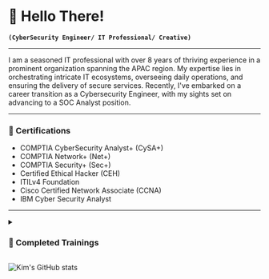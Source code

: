 # 👾 Hello There!

**`(CyberSecurity Engineer/ IT Professional/ Creative) `**
***
I am a seasoned IT professional with over 8 years of thriving experience in a prominent organization spanning the APAC region. My expertise lies in orchestrating intricate IT ecosystems, overseeing daily operations, and ensuring the delivery of secure services. Recently, I've embarked on a career transition as a Cybersecurity Engineer, with my sights set on advancing to a SOC Analyst position.
***
### 📝 Certifications 

 - COMPTIA CyberSecurity Analyst+ (CySA+)
 - COMPTIA Network+ (Net+)
 - COMPTIA Security+ (Sec+)
 - Certified Ethical Hacker (CEH)
 - ITILv4 Foundation
 - Cisco Certified Network Associate (CCNA)
 - IBM Cyber Security Analyst
***
<details>
 <summary><h3> 🔩 Completed Trainings</h3></summary>

 #### 🧪 General Labs
 
- [Cloud Fundamentals](https://api.immersivelabs.online/share/achievements/a503e4cb792647dfcfeabd7966c3d797)
- [OWASP Top 10](https://api.immersivelabs.online/share/achievements/86b4dd89a7697186d4e55126dcf4b754)
- [Introduction to Cryptography](https://api.immersivelabs.online/share/achievements/46a6bab1ac29b24b803754a3924c5b92)
- [Introduction to Networking](https://api.immersivelabs.online/share/achievements/62116fc1f1dac8a59d817be3ab880cb6)
- [Secure Fundamentals](https://api.immersivelabs.online/share/achievements/bb0a560513dd5ccfbfa20e3e447c7af1)
- [Networking](https://api.immersivelabs.online/share/achievements/4d100e550f19996de6b9dba942742dde)
- [Interactive Regular Expressions](https://api.immersivelabs.online/share/achievements/7711816f3edb34e0c213d51555813994)
- [Encoding](https://api.immersivelabs.online/share/achievements/7ed95a4dd6dda40ed6aceffed6e1163c)
- [Windows Concepts](https://api.immersivelabs.online/share/achievements/dca4b66f3dc0ac6c5c4d09de14264ffa)
- [Linux Command Line](https://immersivelabs.online/share/achievement/c313f7a3ad61325b362c122380cbd022)

 #### 🛠 Platform / Tech
- [Splunk](https://api.immersivelabs.online/share/achievements/00c9833858bcc52270826e1488bd2b40)
- [Powershell](https://api.immersivelabs.online/share/achievements/ad30896c8b9f2058568de3295373e29c)

#### 🛡 Defensive Cyber
- [CVEs (Threat Hunting)](https://api.immersivelabs.online/share/achievements/fd71c5c3e30600ff412eab9f5bb850ff)
- [Persistence](https://api.immersivelabs.online/share/achievements/a9b5c71aaa31d6206f02b881d78c3354)
- [Introduction to Windows Exploitation](https://api.immersivelabs.online/share/achievements/99b9d87106fba0e3f8572b220fe537a5)
- [Windows Exploitation](https://api.immersivelabs.online/share/achievements/fccfe768cffb17cb3fb6f65f7796b509)
- [Web Log Analysis](https://api.immersivelabs.online/share/achievements/e6fbb786f7d48b3af06cf4d415c7924d)
- [Log Analysis](https://api.immersivelabs.online/share/achievements/3e56a12e5e884fd29ed35293782b23a8)
- [Introduction to Incident Response](https://api.immersivelabs.online/share/achievements/c547ecd6baec472bcdaaba66b109f91b)
- [Incident Response](https://api.immersivelabs.online/share/achievements/bc4b2d942f2b161c603bab0422d66b4c)
- [Incident Responder – Intermediate](https://api.immersivelabs.online/share/achievements/5aaf42ffdcc0ebc79c4487c777bde941)

#### 🚩 CTFs
- [World Cup Special](https://api.immersivelabs.online/share/achievements/4b2a14b9daa9c2e3457fefac2ed422da)

</details>

![Kim's GitHub stats](https://github-readme-stats.vercel.app/api?username=m11rym&theme=cobalt&show_icons=true)
